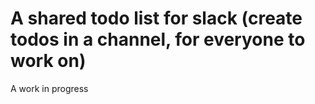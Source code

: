 # A shared todo list for slack (create todos in a channel, for everyone to work on)

A work in progress